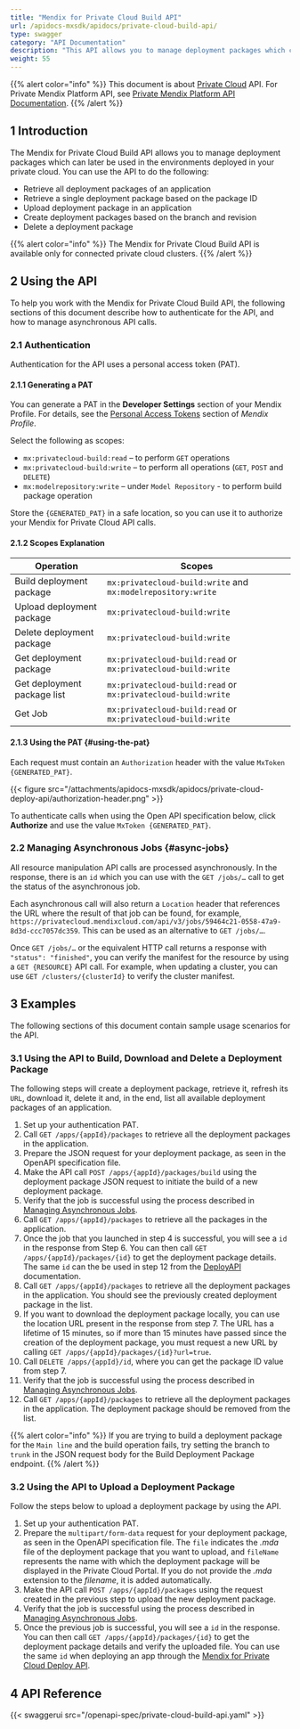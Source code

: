 ```yaml
---
title: "Mendix for Private Cloud Build API"
url: /apidocs-mxsdk/apidocs/private-cloud-build-api/
type: swagger
category: "API Documentation"
description: "This API allows you to manage deployment packages which can later be used in the environments deployed in your private cloud."
weight: 55
---
```


{{% alert color="info" %}}
This document is about [Private Cloud](/developerportal/deploy/private-cloud/) API. For Private Mendix Platform API, see [Private Mendix Platform API Documentation](/apidocs-mxsdk/apidocs/private-platform/).
{{% /alert %}}

## 1 Introduction

The Mendix for Private Cloud Build API allows you to manage deployment packages which can later be used in the environments deployed in your private cloud. You can use the API to do the following:

* Retrieve all deployment packages of an application
* Retrieve a single deployment package based on the package ID
* Upload deployment package in an application
* Create deployment packages based on the branch and revision
* Delete a deployment package

{{% alert color="info" %}}
The Mendix for Private Cloud Build API is available only for connected private cloud clusters.
{{% /alert %}}

## 2 Using the API

To help you work with the Mendix for Private Cloud Build API, the following sections of this document describe how to authenticate for the API, and how to manage asynchronous API calls.

### 2.1 Authentication

Authentication for the API uses a personal access token (PAT).

#### 2.1.1 Generating a PAT

You can generate a PAT in the **Developer Settings** section of your Mendix Profile. For details, see the [Personal Access Tokens](/developerportal/community-tools/mendix-profile/#pat) section of *Mendix Profile*.

Select the following as scopes:

* `mx:privatecloud-build:read` – to perform `GET` operations
* `mx:privatecloud-build:write` – to perform all operations (`GET`, `POST` and `DELETE`)
* `mx:modelrepository:write` – under `Model Repository` - to perform build package operation 

Store the `{GENERATED_PAT}` in a safe location, so you can use it to authorize your Mendix for Private Cloud API calls.

#### 2.1.2 Scopes Explanation

| Operation                    | Scopes                                                        |
|-----------------------------|---------------------------------------------------------------|
| Build  deployment package   | `mx:privatecloud-build:write` and `mx:modelrepository:write`  |
| Upload deployment package   | `mx:privatecloud-build:write`                                 |
| Delete deployment package   | `mx:privatecloud-build:write`                                 |
| Get deployment package      | `mx:privatecloud-build:read` or `mx:privatecloud-build:write` |
| Get deployment package list | `mx:privatecloud-build:read` or `mx:privatecloud-build:write` |
| Get Job                     | `mx:privatecloud-build:read` or `mx:privatecloud-build:write` |

#### 2.1.3 Using the PAT {#using-the-pat}

Each request must contain an `Authorization` header with the value `MxToken {GENERATED_PAT}`.

{{< figure src="/attachments/apidocs-mxsdk/apidocs/private-cloud-deploy-api/authorization-header.png" >}}

To authenticate calls when using the Open API specification below, click **Authorize** and use the value `MxToken {GENERATED_PAT}`.

### 2.2 Managing Asynchronous Jobs {#async-jobs}

All resource manipulation API calls are processed asynchronously. In the response, there is an `id` which you can use with the `GET /jobs/…` call to get the status of the asynchronous job.

Each asynchronous call will also return a `Location` header that references the URL where the result of that job can be found, for example, `https://privatecloud.mendixcloud.com/api/v3/jobs/59464c21-0558-47a9-8d3d-ccc7057dc359`. This can be used as an alternative to `GET /jobs/…`.

Once `GET /jobs/…` or the equivalent HTTP call returns a response with `"status": "finished"`, you can verify the manifest for the resource by using a `GET {RESOURCE}` API call. For example, when updating a cluster, you can use `GET /clusters/{clusterId}` to verify the cluster manifest.

## 3 Examples

The following sections of this document contain sample usage scenarios for the API.

### 3.1 Using the API to Build, Download and Delete a Deployment Package

The following steps will create a deployment package, retrieve it, refresh its `URL`, download it, delete it and, in the end, list all available deployment packages of an application.

1. Set up your authentication PAT.
2. Call `GET /apps/{appId}/packages` to retrieve all the deployment packages in the application. 
3. Prepare the JSON request for your deployment package, as seen in the OpenAPI specification file.
4. Make the API call `POST /apps/{appId}/packages/build` using the deployment package JSON request to initiate the build of a new deployment package.
5. Verify that the job is successful using the process described in [Managing Asynchronous Jobs](#async-jobs). 
6. Call `GET /apps/{appId}/packages` to retrieve all the packages in the application. 
7. Once the job that you launched in step 4 is successful, you will see a `id` in the response from Step 6. You can then call `GET /apps/{appId}/packages/{id}` to get the deployment package details.
    The same `id` can the be used in step 12 from the [DeployAPI](/apidocs-mxsdk/apidocs/private-cloud-deploy-api/#restart) documentation.
8. Call `GET /apps/{appId}/packages` to retrieve all the deployment packages in the application. You should see the previously created deployment package in the list.
9. If you want to download the deployment package locally, you can use the location URL present in the response from step 7. The URL has a lifetime of 15 minutes, so if more than 15 minutes have passed since the creation of the deployment package, you must request a new URL by calling `GET /apps/{appId}/packages/{id}?url=true`.
10. Call `DELETE /apps/{appId}/id`, where you can get the package ID value from step 7.
11. Verify that the job is successful using the process described in [Managing Asynchronous Jobs](#async-jobs). 
12. Call `GET /apps/{appId}/packages` to retrieve all the deployment packages in the application. The deployment package should be removed from the list.

{{% alert color="info" %}}
If you are trying to build a deployment package for the `Main line` and the build operation fails, try setting the branch to `trunk` in the JSON request body for the Build Deployment Package endpoint.
{{% /alert %}}

### 3.2 Using the API to Upload a Deployment Package

Follow the steps below to upload a deployment package by using the API.

1. Set up your authentication PAT.
2. Prepare the `multipart/form-data` request for your deployment package, as seen in the OpenAPI specification file. The `file` indicates the *.mda* file of the deployment package that you want to upload, and `fileName` represents the name with which the deployment package will be displayed in the Private Cloud Portal. If you do not provide the *.mda* extension to the *filename*, it is added automatically.
3. Make the API call `POST /apps/{appId}/packages` using the request created in the previous step to upload the new deployment package.
4. Verify that the job is successful using the process described in [Managing Asynchronous Jobs](#async-jobs).
5. Once the previous job is successful, you will see a `id` in the response. You can then call `GET /apps/{appId}/packages/{id}` to get the deployment package details and verify the uploaded file.
    You can use the same `id` when deploying an app through the [Mendix for Private Cloud Deploy API](/apidocs-mxsdk/apidocs/private-cloud-deploy-api/#api-deploy).

## 4 API Reference

{{< swaggerui src="/openapi-spec/private-cloud-build-api.yaml"  >}}
